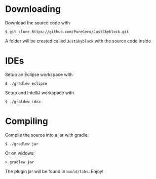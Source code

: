 Downloading
==========
Download the source code with

    $ git clone https://github.com/PureGero/JustSkyblock.git

A folder will be created called `JustSkyblock` with the source code inside

IDEs
====
Setup an Eclipse workspace with

    $ ./gradlew eclipse

Setup and IntelliJ workspace with

    $ ./graldew idea

Compiling
=========
Compile the source into a jar with gradle:

    $ ./gradlew jar

Or on widows:

    > gradlew jar

The plugin jar will be found in `build/libs`. Enjoy!
